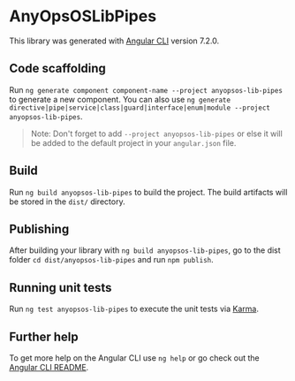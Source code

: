 # AnyOpsOSLibPipes

This library was generated with [Angular CLI](https://github.com/angular/angular-cli) version 7.2.0.

## Code scaffolding

Run `ng generate component component-name --project anyopsos-lib-pipes` to generate a new component. You can also use `ng generate directive|pipe|service|class|guard|interface|enum|module --project anyopsos-lib-pipes`.
> Note: Don't forget to add `--project anyopsos-lib-pipes` or else it will be added to the default project in your `angular.json` file. 

## Build

Run `ng build anyopsos-lib-pipes` to build the project. The build artifacts will be stored in the `dist/` directory.

## Publishing

After building your library with `ng build anyopsos-lib-pipes`, go to the dist folder `cd dist/anyopsos-lib-pipes` and run `npm publish`.

## Running unit tests

Run `ng test anyopsos-lib-pipes` to execute the unit tests via [Karma](https://karma-runner.github.io).

## Further help

To get more help on the Angular CLI use `ng help` or go check out the [Angular CLI README](https://github.com/angular/angular-cli/blob/master/README.md).
